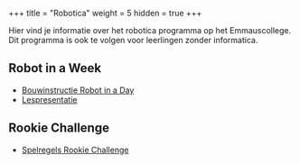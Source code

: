 +++
title = "Robotica"
weight = 5
hidden = true
+++

Hier vind je informatie over het robotica programma op het Emmauscollege. Dit programma is ook te volgen voor leerlingen zonder informatica. 

<!--more-->

## Robot in a Week
- [Bouwinstructie Robot in a Day](Lesmateriaal_Bonefatius_-_A_robot_in_a_Day_-_Robotica_15-18_-_2021.docx)
- [Lespresentatie](Lespresentatie.pptx)

## Rookie Challenge
- [Spelregels Rookie Challenge](Lesmateriaal_Bonefatius_-_Rookie_Challenge_-_Startup_for_the_FTC_-_2021.docx)
